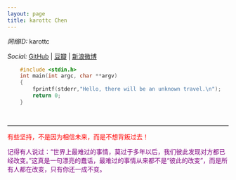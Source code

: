 ```yaml
---
layout: page
title: karottc Chen
---
```


*网络ID:* karottc

*Social:* [GitHub](https://github.com/karottc) | [豆瓣](http://www.douban.com/people/karottc/) | [新浪微博](http://weibo.com/karotte)

```c
	#include <stdin.h>
	int main(int argc, char **argv)
	{
		fprintf(stderr,"Hello, there will be an unknown travel.\n");
		return 0;
	}
```
<br />
<hr />

<font color="red">有些坚持，不是因为相信未来，而是不想背叛过去！</font>


<font color="purple">记得有人说过：“世界上最难过的事情，莫过于多年以后，我们彼此发现对方都已经改变。”这真是一句漂亮的蠢话，最难过的事情从来都不是“彼此的改变”，而是所有人都在改变，只有你还一成不变。</font>
